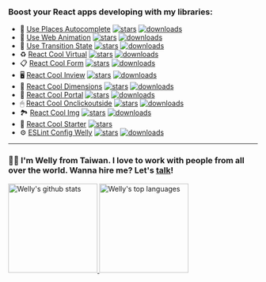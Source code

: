 ### Boost your React apps developing with my libraries:

- 📍 [Use Places Autocomplete](https://github.com/wellyshen/use-places-autocomplete) [![stars](https://img.shields.io/github/stars/wellyshen/use-places-autocomplete?style=flat-square)](https://github.com/wellyshen/use-places-autocomplete/stargazers) [![downloads](https://img.shields.io/npm/dt/use-places-autocomplete?style=flat-square)](https://www.npmjs.com/package/use-places-autocomplete)
- 🍿 [Use Web Animation](https://github.com/wellyshen/use-web-animations) [![stars](https://img.shields.io/github/stars/wellyshen/use-web-animations?style=flat-square)](https://github.com/wellyshen/use-web-animations/stargazers) [![downloads](https://img.shields.io/npm/dt/@wellyshen/use-web-animations?style=flat-square)](https://www.npmjs.com/package/@wellyshen/use-web-animations)
- 👟 [Use Transition State](https://github.com/wellyshen/use-transition-state) [![stars](https://img.shields.io/github/stars/wellyshen/use-transition-state?style=flat-square)](https://github.com/wellyshen/use-transition-state/stargazers) [![downloads](https://img.shields.io/npm/dt/use-transition-state?style=flat-square)](https://www.npmjs.com/package/use-transition-state)
- ♻️ [React Cool Virtual](https://github.com/wellyshen/react-cool-virtual) [![stars](https://img.shields.io/github/stars/wellyshen/react-cool-virtual?style=flat-square)](https://github.com/wellyshen/react-cool-virtual/stargazers) [![downloads](https://img.shields.io/npm/dt/react-cool-virtual?style=flat-square)](https://www.npmjs.com/package/react-cool-virtual)
- 📋 [React Cool Form](https://github.com/wellyshen/react-cool-form) [![stars](https://img.shields.io/github/stars/wellyshen/react-cool-form?style=flat-square)](https://github.com/wellyshen/react-cool-form/stargazers) [![downloads](https://img.shields.io/npm/dt/react-cool-form?style=flat-square)](https://www.npmjs.com/package/react-cool-form)
- 🖥️ [React Cool Inview](https://github.com/wellyshen/react-cool-inview) [![stars](https://img.shields.io/github/stars/wellyshen/react-cool-inview?style=flat-square)](https://github.com/wellyshen/react-cool-inview/stargazers) [![downloads](https://img.shields.io/npm/dt/react-cool-inview?style=flat-square)](https://www.npmjs.com/package/react-cool-inview)
- 📏 [React Cool Dimensions](https://github.com/wellyshen/react-cool-dimensions) [![stars](https://img.shields.io/github/stars/wellyshen/react-cool-dimensions?style=flat-square)](https://github.com/wellyshen/react-cool-dimensions/stargazers) [![downloads](https://img.shields.io/npm/dt/react-cool-dimensions?style=flat-square)](https://www.npmjs.com/package/react-cool-dimensions)
- 🍒 [React Cool Portal](https://github.com/wellyshen/react-cool-portal) [![stars](https://img.shields.io/github/stars/wellyshen/react-cool-portal?style=flat-square)](https://github.com/wellyshen/react-cool-portal/stargazers) [![downloads](https://img.shields.io/npm/dt/react-cool-portal?style=flat-square)](https://www.npmjs.com/package/react-cool-portal)
- 🖱 [React Cool Onclickoutside](https://github.com/wellyshen/react-cool-onclickoutside) [![stars](https://img.shields.io/github/stars/wellyshen/react-cool-onclickoutside?style=flat-square)](https://github.com/wellyshen/react-cool-onclickoutside/stargazers) [![downloads](https://img.shields.io/npm/dt/react-cool-onclickoutside?style=flat-square)](https://www.npmjs.com/package/react-cool-onclickoutside)
- 🏞 [React Cool Img](https://github.com/wellyshen/react-cool-img) [![stars](https://img.shields.io/github/stars/wellyshen/react-cool-img?style=flat-square)](https://github.com/wellyshen/react-cool-img/stargazers) [![downloads](https://img.shields.io/npm/dt/react-cool-img?style=flat-square)](https://www.npmjs.com/package/react-cool-img)
- 🐣 [React Cool Starter](https://github.com/wellyshen/react-cool-starter) [![stars](https://img.shields.io/github/stars/wellyshen/react-cool-starter?style=flat-square)](https://github.com/wellyshen/react-cool-starter/stargazers)
- ⚙️ [ESLint Config Welly](https://github.com/wellyshen/eslint-config-welly) [![stars](https://img.shields.io/github/stars/wellyshen/eslint-config-welly?style=flat-square)](https://github.com/wellyshen/eslint-config-welly/stargazers) [![downloads](https://img.shields.io/npm/dt/eslint-config-welly?style=flat-square)](https://www.npmjs.com/package/eslint-config-welly)


---

### 👋🏻 I'm Welly from Taiwan. I love to work with people from all over the world. Wanna hire me? Let's [talk](https://www.linkedin.com/in/welly-shen-8b43287a)!

<a href="https://www.linkedin.com/in/welly-shen-8b43287a">
  <img height="180rem" src="https://github-readme-stats.vercel.app/api?username=wellyshen&show_icons=true&theme=react" alt="Welly's github stats" />
  <img height="180rem" src="https://github-readme-stats.vercel.app/api/top-langs/?username=wellyshen&layout=compact&theme=react" alt="Welly's top languages" />
</a>

